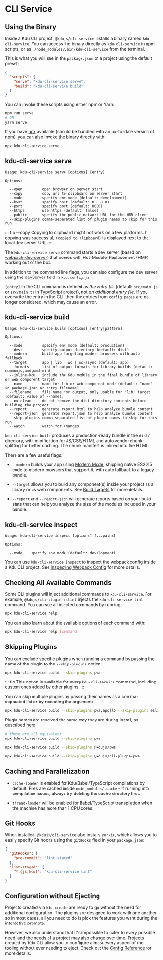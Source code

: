 # CLI Service

## Using the Binary

Inside a Kdu CLI project, `@kdujs/cli-service` installs a binary named `kdu-cli-service`. You can access the binary directly as `kdu-cli-service` in npm scripts, or as `./node_modules/.bin/kdu-cli-service` from the terminal.

This is what you will see in the `package.json` of a project using the default preset:

``` json
{
  "scripts": {
    "serve": "kdu-cli-service serve",
    "build": "kdu-cli-service build"
  }
}
```

You can invoke these scripts using either npm or Yarn:

```bash
npm run serve
# OR
yarn serve
```

If you have [npx](https://github.com/npm/npx) available (should be bundled with an up-to-date version of npm), you can also invoke the binary directly with:

```bash
npx kdu-cli-service serve
```

## kdu-cli-service serve

```
Usage: kdu-cli-service serve [options] [entry]

Options:

  --open         open browser on server start
  --copy         copy url to clipboard on server start
  --mode         specify env mode (default: development)
  --host         specify host (default: 0.0.0.0)
  --port         specify port (default: 8080)
  --https        use https (default: false)
  --public       specify the public network URL for the HMR client
  --skip-plugins comma-separated list of plugin names to skip for this run
```

::: tip --copy
Copying to clipboard might not work on a few platforms.
If copying was successful, `(copied to clipboard)` is displayed next to the local dev server URL.
:::

The `kdu-cli-service serve` command starts a dev server (based on [webpack-dev-server](https://github.com/webpack/webpack-dev-server)) that comes with Hot-Module-Replacement (HMR) working out of the box.

In addition to the command line flags, you can also configure the dev server using the [devServer](../config/#devserver) field in `kdu.config.js`.

`[entry]` in the CLI command is defined as *the entry file* (default: `src/main.js` or `src/main.ts` in TypeScript project), not *an additional entry file*. If you overwrite the entry in the CLI, then the entries from `config.pages` are no longer considered, which may cause an error.

## kdu-cli-service build

```
Usage: kdu-cli-service build [options] [entry|pattern]

Options:

  --mode         specify env mode (default: production)
  --dest         specify output directory (default: dist)
  --modern       build app targeting modern browsers with auto fallback
  --target       app | lib | wc | wc-async (default: app)
  --formats      list of output formats for library builds (default: commonjs,umd,umd-min)
  --inline-kdu   include the Kdu module in the final bundle of library or web component target
  --name         name for lib or web-component mode (default: "name" in package.json or entry filename)
  --filename     file name for output, only usable for 'lib' target (default: value of --name),
  --no-clean     do not remove the dist directory contents before building the project
  --report       generate report.html to help analyze bundle content
  --report-json  generate report.json to help analyze bundle content
  --skip-plugins comma-separated list of plugin names to skip for this run
  --watch        watch for changes
```

`kdu-cli-service build` produces a production-ready bundle in the `dist/` directory, with minification for JS/CSS/HTML and auto vendor chunk splitting for better caching. The chunk manifest is inlined into the HTML.

There are a few useful flags:

- `--modern` builds your app using [Modern Mode](./browser-compatibility.md#modern-mode), shipping native ES2015 code to modern browsers that support it, with auto fallback to a legacy bundle.

- `--target` allows you to build any component(s) inside your project as a library or as web components. See [Build Targets](./build-targets.md) for more details.

- `--report` and `--report-json` will generate reports based on your build stats that can help you analyze the size of the modules included in your bundle.

## kdu-cli-service inspect

```
Usage: kdu-cli-service inspect [options] [...paths]

Options:

  --mode    specify env mode (default: development)
```

You can use `kdu-cli-service inspect` to inspect the webpack config inside a Kdu CLI project. See [Inspecting Webpack Config](./webpack.md#inspecting-the-project-s-webpack-config) for more details.

## Checking All Available Commands

Some CLI plugins  will inject additional commands to `kdu-cli-service`. For example, `@kdujs/cli-plugin-eslint` injects the `kdu-cli-service lint` command. You can see all injected commands by running:

```bash
npx kdu-cli-service help
```

You can also learn about the available options of each command with:

```bash
npx kdu-cli-service help [command]
```

## Skipping Plugins

You can exclude specific plugins when running a command by passing the name of the plugin to the `--skip-plugins` option:

```bash
npx kdu-cli-service build --skip-plugins pwa
```

::: tip
This option is available for _every_ `kdu-cli-service` command, including custom ones added by other plugins.
:::

You can skip multiple plugins by passing their names as a comma-separated list or by repeating the argument:

```bash
npx kdu-cli-service build --skip-plugins pwa,apollo --skip-plugins eslint
```

Plugin names are resolved the same way they are during install, as described [here](./plugins-and-presets.md#installing-plugins-in-an-existing-project)

```bash
# these are all equivalent
npx kdu-cli-service build --skip-plugins pwa

npx kdu-cli-service build --skip-plugins @kdujs/pwa

npx kdu-cli-service build --skip-plugins @kdujs/cli-plugin-pwa
```

## Caching and Parallelization

- `cache-loader` is enabled for Kdu/Babel/TypeScript compilations by default. Files are cached inside `node_modules/.cache` - if running into compilation issues, always try deleting the cache directory first.

- `thread-loader` will be enabled for Babel/TypeScript transpilation when the machine has more than 1 CPU cores.

## Git Hooks

When installed, `@kdujs/cli-service` also installs `yorkie`, which allows you to easily specify Git hooks using the `gitHooks` field in your `package.json`:

``` json
{
  "gitHooks": {
    "pre-commit": "lint-staged"
  },
  "lint-staged": {
    "*.{js,kdu}": "kdu-cli-service lint"
  }
}
```

## Configuration without Ejecting

Projects created via `kdu create` are ready to go without the need for additional configuration. The plugins are designed to work with one another so in most cases, all you need to do is pick the features you want during the interactive prompts.

However, we also understand that it's impossible to cater to every possible need, and the needs of a project may also change over time. Projects created by Kdu CLI allow you to configure almost every aspect of the tooling without ever needing to eject. Check out the [Config Reference](../config/) for more details.
